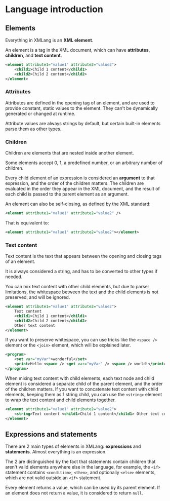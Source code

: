 # Language introduction

## Elements

Everything in XMLang is an **XML element**.

An element is a tag in the XML document, which can have **attributes**, **children**, and **text content**.

```xml
<element attribute1="value1" attribute2="value2">
    <child1>Child 1 content</child1>
    <child2>Child 2 content</child2>
</element>
```

### Attributes

Attributes are defined in the opening tag of an element, and are used to provide constant, static values to the element. They can't be dynamically generated or changed at runtime.

Attribute values are always strings by default, but certain built-in elements parse them as other types.

### Children

Children are elements that are nested inside another element.

Some elements accept 0, 1, a predefined number, or an arbitrary number of children.

Every child element of an expression is considered an **argument** to that expression, and the order of the children matters.
The children are evaluated in the order they appear in the XML document, and the result of each child is passed to the parent element as an argument.

An element can also be self-closing, as defined by the XML standard:

```xml
<element attribute1="value1" attribute2="value2" />
```

That is equivalent to:

```xml
<element attribute1="value1" attribute2="value2"></element>
```

### Text content

Text content is the text that appears between the opening and closing tags of an element.

It is always considered a string, and has to be converted to other types if needed.

You can mix text content with other child elements, but due to parser limitations, the whitespace between the text and the child elements is not preserved, and will be ignored.

```xml
<element attribute1="value1" attribute2="value2">
    Text content
    <child1>Child 1 content</child1>
    <child2>Child 2 content</child2>
    Other text content
</element>
```

If you want to preserve whitespace, you can use tricks like the `<space />` element or the `<join>` element, which will be explained later.

```xml
<program>
    <set var="myVar">wonderful</set>
    <print>Hello <space /> <get var="myVar" /> <space /> world!</print>
</program>
```

When mixing text content with child elements, each text node and child element is considered a separate child of the parent element, and the order of the children matters. If you want to concatenate text content with child elements, keeping them as 1 string child, you can use the `<string>` element to wrap the text content and child elements together.

```xml
<element attribute1="value1" attribute2="value2">
    <string>Text content <child1>Child 1 content</child1> Other text content</string>
</element>
```

## Expressions and statements

There are 2 main types of elements in XMLang: **expressions** and **statements**.
Almost everything is an expression.

The 2 are distinguished by the fact that statements contain children that aren't valid elements anywhere else in the language, for example, the `<if>` statement contains `<condition>`, `<then>`, and optionally `<else>` elements, which are not valid outside an `<if>` statement.

Every element returns a value, which can be used by its parent element.
If an element does not return a value, it is considered to return `null`.
